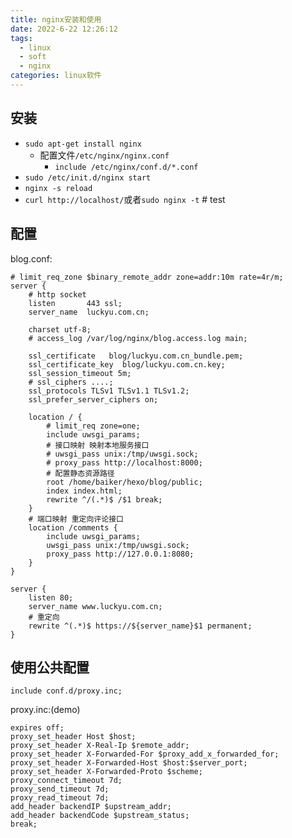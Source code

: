 ```yaml
---
title: nginx安装和使用
date: 2022-6-22 12:26:12
tags:
  - linux
  - soft
  - nginx
categories: linux软件
---
```


安装
---

- `sudo apt-get install nginx`
    - 配置文件`/etc/nginx/nginx.conf`
        - `include /etc/nginx/conf.d/*.conf`
- `sudo /etc/init.d/nginx start`
- `nginx -s reload`
- `curl http://localhost/`或者`sudo nginx -t` # test

配置
---

blog.conf:

```config
# limit_req_zone $binary_remote_addr zone=addr:10m rate=4r/m;
server {
    # http socket
    listen       443 ssl;
    server_name  luckyu.com.cn;

    charset utf-8;
    # access_log /var/log/nginx/blog.access.log main;

    ssl_certificate   blog/luckyu.com.cn_bundle.pem;
    ssl_certificate_key  blog/luckyu.com.cn.key;
    ssl_session_timeout 5m;
    # ssl_ciphers ....;
    ssl_protocols TLSv1 TLSv1.1 TLSv1.2;
    ssl_prefer_server_ciphers on;

    location / {
        # limit_req zone=one;
        include uwsgi_params;
        # 接口映射 映射本地服务接口
        # uwsgi_pass unix:/tmp/uwsgi.sock;
        # proxy_pass http://localhost:8000;
        # 配置静态资源路径
        root /home/baiker/hexo/blog/public;
        index index.html;
        rewrite ^/(.*)$ /$1 break;
    }
    # 端口映射 重定向评论接口
    location /comments {
        include uwsgi_params;
        uwsgi_pass unix:/tmp/uwsgi.sock;
        proxy_pass http://127.0.0.1:8080;
    }
}

server {
    listen 80;
    server_name www.luckyu.com.cn;
    # 重定向
    rewrite ^(.*)$ https://${server_name}$1 permanent;
}
```

使用公共配置
---

`include conf.d/proxy.inc;`

proxy.inc:(demo)

```
expires off;
proxy_set_header Host $host;
proxy_set_header X-Real-Ip $remote_addr;
proxy_set_header X-Forwarded-For $proxy_add_x_forwarded_for;
proxy_set_header X-Forwarded-Host $host:$server_port;
proxy_set_header X-Forwarded-Proto $scheme;
proxy_connect_timeout 7d;
proxy_send_timeout 7d;
proxy_read_timeout 7d;
add_header backendIP $upstream_addr;
add_header backendCode $upstream_status;
break;
```
